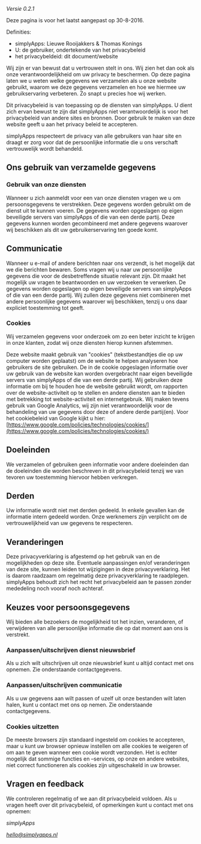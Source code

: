 *Versie 0.2.1*

Deze pagina is voor het laatst aangepast op 30-8-2016.

Definities:

* simplyApps: Lieuwe Rooijakkers & Thomas Konings
* U: de gebruiker, ondertekende van het privacybeleid
* het privacybeldeid: dit document/website

Wij zijn er van bewust dat u vertrouwen stelt in ons. Wij zien het dan ook als
onze verantwoordelijkheid om uw privacy te beschermen. Op deze pagina laten we u
weten welke gegevens we verzamelen als u onze website gebruikt, waarom we deze
gegevens verzamelen en hoe we hiermee uw gebruikservaring verbeteren. Zo snapt u
precies hoe wij werken.

Dit privacybeleid is van toepassing op de diensten van simplyApps. U dient zich
ervan bewust te zijn dat simplyApps niet verantwoordelijk is voor het
privacybeleid van andere sites en bronnen. Door gebruik te maken van deze
website geeft u aan het privacy beleid te accepteren.

simplyApps respecteert de privacy van alle gebruikers van haar site en draagt er
zorg voor dat de persoonlijke informatie die u ons verschaft vertrouwelijk wordt
behandeld.

## Ons gebruik van verzamelde gegevens

### Gebruik van onze diensten
Wanneer u zich aanmeldt voor een van onze diensten vragen we u om
persoonsgegevens te verstrekken. Deze gegevens worden gebruikt om de dienst uit
te kunnen voeren. De gegevens worden opgeslagen op eigen beveiligde servers van
simplyApps of die van een derde partij. Deze gegevens kunnen worden gecombineerd
met andere gegevens waarover wij beschikken als dit uw gebruikerservaring ten
goede komt.

## Communicatie
Wanneer u e-mail of andere berichten naar ons verzendt, is het mogelijk dat we
die berichten bewaren. Soms vragen wij u naar uw persoonlijke gegevens die voor
de desbetreffende situatie relevant zijn. Dit maakt het mogelijk uw vragen te
beantwoorden en uw verzoeken te verwerken. De gegevens worden opgeslagen op
eigen beveiligde servers van simplyApps of die van een derde partij. Wij zullen
deze gegevens niet combineren met andere persoonlijke gegevens waarover wij
beschikken, tenzij u ons daar expliciet toestemming tot geeft.

### Cookies
Wij verzamelen gegevens voor onderzoek om zo een beter inzicht te krijgen in
onze klanten, zodat wij onze diensten hierop kunnen afstemmen.

Deze website maakt gebruik van "cookies" (tekstbestandtjes die op uw computer
worden geplaatst) om de website te helpen analyseren hoe gebruikers de site
gebruiken. De in de cookie opgeslagen informatie over uw gebruik van de website
kan worden overgebracht naar eigen beveiligde servers van simplyApps of die van
een derde partij. Wij gebruiken deze informatie om bij te houden hoe de website
gebruikt wordt, om rapporten over de website-activiteit op te stellen en andere
diensten aan te bieden met betrekking tot website-activiteit en internetgebruik.
Wij maken tevens gebruik van Google Analytics, wij zijn niet verantwoordelijk
voor de behandeling van uw gegevens door deze of andere derde partij(en). Voor
het cookiebeleid van Google kijkt u hier:
[https://www.google.com/policies/technologies/cookies/](https://www.google.com/policies/technologies/cookies/)

## Doeleinden
We verzamelen of gebruiken geen informatie voor andere doeleinden dan de
doeleinden die worden beschreven in dit privacybeleid tenzij we van tevoren uw
toestemming hiervoor hebben verkregen.

## Derden
Uw informatie wordt niet met derden gedeeld. In enkele gevallen kan de
informatie intern gedeeld worden. Onze werknemers zijn verplicht om de
vertrouwelijkheid van uw gegevens te respecteren.

## Veranderingen
Deze privacyverklaring is afgestemd op het gebruik van en de mogelijkheden op
deze site. Eventuele aanpassingen en/of veranderingen van deze site, kunnen
leiden tot wijzigingen in deze privacyverklaring. Het is daarom raadzaam om
regelmatig deze privacyverklaring te raadplegen. simplyApps behoudt zich het
recht het privacybeleid aan te passen zonder mededeling noch vooraf noch
achteraf.

## Keuzes voor persoonsgegevens
Wij bieden alle bezoekers de mogelijkheid tot het inzien, veranderen, of
verwijderen van alle persoonlijke informatie die op dat moment aan ons is
verstrekt.

### Aanpassen/uitschrijven dienst nieuwsbrief
Als u zich wilt uitschrijven uit onze nieuwsbrief kunt u altijd contact met ons
opnemen. Zie onderstaande contactgegevens.

### Aanpassen/uitschrijven communicatie
Als u uw gegevens aan wilt passen of uzelf uit onze bestanden wilt laten halen,
kunt u contact met ons op nemen. Zie onderstaande contactgegevens.

### Cookies uitzetten
De meeste browsers zijn standaard ingesteld om cookies te accepteren, maar u
kunt uw browser opnieuw instellen om alle cookies te weigeren of om aan te geven
wanneer een cookie wordt verzonden. Het is echter mogelijk dat sommige functies
en –services, op onze en andere websites, niet correct functioneren als cookies
zijn uitgeschakeld in uw browser.

## Vragen en feedback
We controleren regelmatig of we aan dit privacybeleid voldoen. Als u vragen
heeft over dit privacybeleid, of opmerkingen kunt u contact met ons opnemen:

*simplyApps*

*hello@simplyapps.nl*
